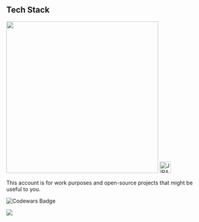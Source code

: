 ## Tech Stack
<div align="left">
  <img src="https://skillicons.dev/icons?i=js,ts,react,obsidian,git,docker,php,mysql,mongodb,express" width="400"/>
  <img src="https://cdn.jsdelivr.net/gh/devicons/devicon/icons/jira/jira-original.svg" alt="JIRA" width="30"/>
</div>

This account is for work purposes and open-source projects that might be useful to you.

![Codewars Badge](https://www.codewars.com/users/BryanLomerio/badges/large)
<p align="left" >
    <a href="LINK TO: WHEN CLICKED">
      <img src="https://github.r2v.ch/codewars?user=BryanLomerio" />
    </a>
</p>

